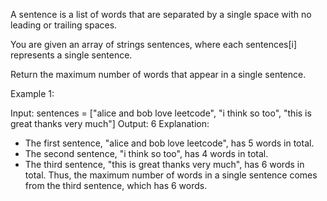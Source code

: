 A sentence is a list of words that are separated by a single space with no 
leading or trailing spaces.

You are given an array of strings sentences, where each sentences[i] 
represents a single sentence.

Return the maximum number of words that appear in a single sentence.

 

Example 1:

Input: sentences = ["alice and bob love leetcode", "i think so too", "this 
is great thanks very much"]
Output: 6
Explanation: 
- The first sentence, "alice and bob love leetcode", has 5 words in total.
- The second sentence, "i think so too", has 4 words in total.
- The third sentence, "this is great thanks very much", has 6 words in 
total.
Thus, the maximum number of words in a single sentence comes from the 
third sentence, which has 6 words.
